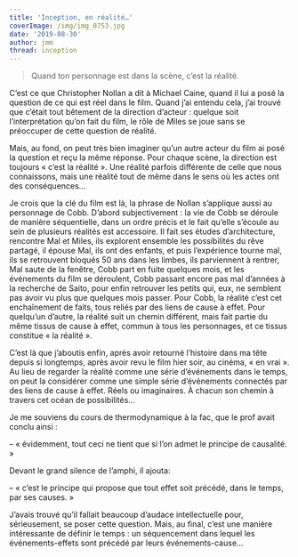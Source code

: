 ```yaml
---
title: 'Inception, en réalité…'
coverImage: /img/img_0753.jpg
date: '2019-08-30'
author: jmm
thread: inception
---
```


>
> Quand ton personnage est dans la scène, c’est la réalité.
>

C’est ce que Christopher Nollan a dit à Michael Caine, quand il lui a posé la question de ce qui est réel dans le film. Quand j’ai entendu cela, j’ai trouvé que c’était tout bêtement de la direction d’acteur : quelque soit l’interprétation qu’on fait du film, le rôle de Miles se joue sans se préoccuper de cette question de réalité.

Mais, au fond, on peut très bien imaginer qu’un autre acteur du film ai posé la question et reçu la même réponse. Pour chaque scène, la direction est toujours « c’est la réalité ». Une réalité parfois différente de celle que nous connaissons, mais une réalité tout de même dans le sens où les actes ont des conséquences…

Je crois que la clé du film est là, la phrase de Nollan s’applique aussi au personnage de Cobb. D’abord subjectivement : la vie de Cobb se déroule de manière séquentielle, dans un ordre précis et le fait qu’elle s’écoule au sein de plusieurs réalités est accessoire. Il fait ses études d’architecture, rencontre Mal et Miles, ils explorent ensemble les possibilités du rêve partagé, il épouse Mal, ils ont des enfants, et puis l’expérience tourne mal, ils se retrouvent bloqués 50 ans dans les limbes, ils parviennent à rentrer, Mal saute de la fenêtre, Cobb part en fuite quelques mois, et les événements du film se déroulent, Cobb passant encore pas mal d’années à la recherche de Saito, pour enfin retrouver les petits qui, eux, ne semblent pas avoir vu plus que quelques mois passer. Pour Cobb, la réalité c’est cet enchaînement de faits, tous reliés par des liens de cause à effet. Pour quelqu’un d’autre, la réalité suit un chemin différent, mais fait partie du même tissus de cause à effet, commun à tous les personnages, et ce tissus constitue « la réalité ».

C’est là que j’aboutis enfin, après avoir retourné l’histoire dans ma tête depuis si longtemps, après avoir revu le film hier soir, au cinéma, « en vrai ». Au lieu de regarder la réalité comme une série d’événements dans le temps, on peut la considérer comme une simple série d’événements connectés par des liens de cause à effet. Réels ou imaginaires. À chacun son chemin à travers cet océan de possibilités…

Je me souviens du cours de thermodynamique à la fac, que le prof avait conclu ainsi :

– « évidemment, tout ceci ne tient que si l’on admet le principe de causalité.  »

Devant le grand silence de l’amphi, il ajouta:

– « c’est le principe qui propose que tout effet soit précédé, dans le temps, par ses causes. »

J’avais trouvé qu’il fallait beaucoup d’audace intellectuelle pour, sérieusement, se poser cette question. Mais, au final, c’est une manière intéressante de définir le temps : un séquencement dans lequel les événements-effets sont précédé par leurs événements-cause…
